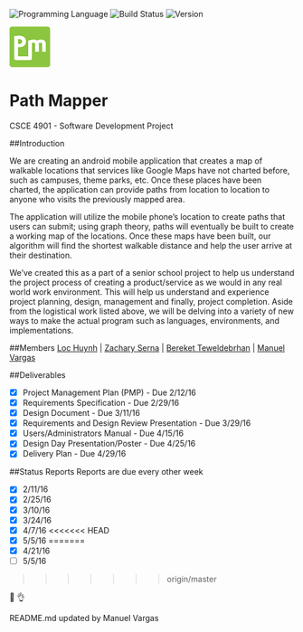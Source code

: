 <!-- using shields.io for status buttons -->
![Programming Language](https://img.shields.io/badge/Language-Java-black.svg)
![Build Status](https://img.shields.io/badge/Build-Documentation-green.svg)
![Version](https://img.shields.io/badge/Version-v0.02-blue.svg)


![](https://raw.githubusercontent.com/ManuelVargas1251/PathMapper/master/icon/mipmap-hdpi/ic_launcher.png)
# Path Mapper
CSCE 4901 - Software Development Project

##Introduction

We are creating an android mobile application that creates a map of walkable locations that services like Google Maps have not charted before, such as campuses, theme parks, etc. Once these places have been charted, the application can provide paths from location to location to anyone who visits the previously mapped area. 

The application will utilize the mobile phone’s location to create paths that users can submit; using graph theory, paths will eventually be built to create a working map of the locations. Once these maps have been built, our algorithm will find the shortest walkable distance and help the user arrive at their destination.

We’ve created this as a part of a senior school project to help us understand the project process of creating a product/service as we would in any real world work environment. This will help us understand and experience project planning, design, management and finally, project completion. Aside from the logistical work listed above, we will be delving into a variety of new ways to make the actual program such as languages, environments, and implementations.


##Members
[Loc Huynh](https://github.com/loczhuynh) | [Zachary Serna](https://github.com/ZacharySerna) | [Bereket Teweldebrhan](https://github.com/bkmearoy) | [Manuel Vargas](http://manuelvargas.me/dynamo)

##Deliverables

- [x] Project Management Plan (PMP) - Due 2/12/16
- [x] Requirements Specification - Due 2/29/16
- [x] Design Document - Due 3/11/16
- [x] Requirements and Design Review Presentation - Due 3/29/16
- [x] Users/Administrators Manual - Due 4/15/16
- [x] Design Day Presentation/Poster - Due 4/25/16
- [x] Delivery Plan - Due 4/29/16

##Status Reports
Reports are due every other week
- [x] 2/11/16
- [x] 2/25/16
- [x] 3/10/16
- [x] 3/24/16
- [x] 4/7/16
<<<<<<< HEAD
- [x] 5/5/16
=======
- [x] 4/21/16
- [ ] 5/5/16
>>>>>>> origin/master



:date: :ok_hand:

README.md updated by Manuel Vargas
